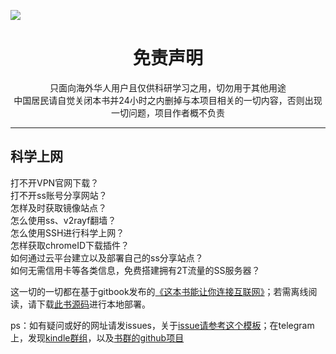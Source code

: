![](Test/冲出你的窗口.png)
<h1 align="center"> 免责声明 </h1>

<p align="center">
只面向海外华人用户且仅供科研学习之用，切勿用于其他用途
<br>
中国居民请自觉关闭本书并24小时之内删掉与本项目相关的一切内容，否则出现一切问题，项目作者概不负责
</p>
<hr>

## 科学上网

打不开VPN官网下载？  
打不开ss账号分享网站？  
怎样及时获取镜像站点？   
怎么使用ss、v2rayf翻墙？   
怎么使用SSH进行科学上网？  
怎样获取chromeID下载插件？  
如何通过云平台建立以及部署自己的ss分享站点？  
如何无需信用卡等各类信息，免费搭建拥有2T流量的SS服务器？

这一切的一切都在基于gitbook发布的[《这本书能让你连接互联网》](http://loremwalker.github.io/fq-book)；若需离线阅读，请下载[此书源码](https://github.com/loremwalker/fq-book/tree/gh-pages)进行本地部署。


<!--书中已经提到，工具总会有过时的一天，但方法却可以一直用于实践，且特别对如何免费科学上网基本上已经写得很全了-->

<!--方式与技巧

* [如何部署gitbook本书，以便离线阅读](https://github.com/loremwalker/fq-book/tree/gh-pages)
* [基于gitbook发布《这本书能让你连接互联网》](http://loremwalker.github.io/fq-book)
-->

ps：如有疑问或好的网址请发issues，关于[issue请参考这个模板](https://github.com/loremwalker/WebSiteUseful/blob/master/ISSUE_TEMPLATE.md)；在telegram上，发现[kindle群组](https://t.me/zebook)，以及[书群的github项目](https://github.com/zebook/zebook)

<!--
## 政治敏感

关于墙作的恶实在太多了，懒得再说了，注释算了，看着实在不和谐，面对一个无下限的光伟正还能说什么呢？

GFW

[防火长城-维基百科](https://zh.wikipedia.org/wiki/%E9%98%B2%E7%81%AB%E9%95%BF%E5%9F%8E)

BBC新闻

[普京利用中国防火墙技术控制俄罗斯网络](http://www.bbc.com/zhongwen/simp/china/2016/11/161129_russia_china_internet)

知识讨论

<s>[知乎：VPN与DNS 有什么联系？有什么区别？](https://www.zhihu.com/question/37647950)</s>

github管理员删除公告

[中国互联网协会要求github删除相关政治人物信息](https://github.com/github/gov-takedowns/blob/78775b09e64d85f08547287cab204b48b2491192/China/2016/2016-06-08-programthink-zhao.md)
-->


